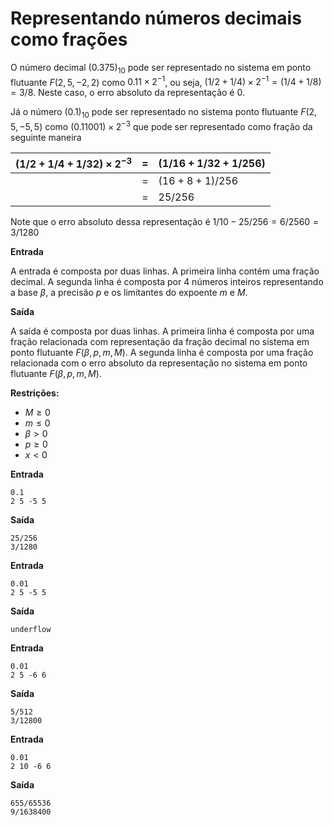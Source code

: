 # Representando números decimais como frações

O número decimal $(0.375)_{10}$ pode ser representado no sistema em ponto flutuante $F(2, 5, -2, 2)$ como $0.11 \times 2^{-1}$, ou seja, $(1/2 + 1/4) \times 2^{-1} = (1/4 + 1/8) = 3/8$. Neste caso, o erro absoluto da representação é 0.

Já o número $(0.1)_{10}$ pode ser representado no sistema ponto flutuante $F(2,5,-5,5)$ como $(0.11001) \times 2^{-3}$ que pode ser representado como fração da seguinte maneira



|$(1/2+1/4+1/32) \times 2^{-3}$| = | $(1/16+1/32+1/256)$|
|-----------------------------|---|-------------|
|                             | = |$(16+8+1)/256$|
|                             | = | $25/256$|


Note que o erro absoluto dessa representação é $1/10 - 25/256 = 6/2560 = 3/1280$






**Entrada**

A entrada é composta por duas linhas. A primeira linha contém uma fração decimal. A segunda linha é composta por 4 números inteiros representando a base $\beta$, a precisão $p$ e os limitantes do expoente $m$ e $M$.

**Saída**

A saída é composta por duas linhas. A primeira linha é composta por uma fração relacionada com representação da fração decimal no sistema em ponto flutuante $F(\beta,p, m, M)$. A segunda linha é composta por uma fração relacionada com o erro absoluto da representação no sistema em ponto flutuante $F(\beta,p, m, M)$.

**Restrições:**

* $M \geq 0$
* $m \leq 0$
* $\beta > 0$
* $p \geq 0$
* $x < 0$


**Entrada**
```
0.1
2 5 -5 5
``` 

**Saída**
```
25/256
3/1280
```

**Entrada**
```
0.01 
2 5 -5 5
``` 

**Saída**
```
underflow
```

**Entrada**
```
0.01
2 5 -6 6
``` 

**Saída**
```
5/512
3/12800
```


**Entrada**
```
0.01
2 10 -6 6
``` 

**Saída**
```
655/65536
9/1638400
```


